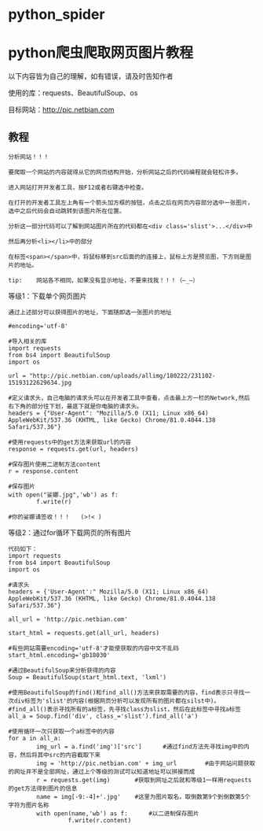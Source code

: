 # python_spider


python爬虫爬取网页图片教程
=


以下内容皆为自己的理解，如有错误，请及时告知作者


使用的库：requests、BeautifulSoup、os


目标网站：http://pic.netbian.com

教程
-

    分析网站！！！
    
    要爬取一个网站的内容就得从它的网页结构开始，分析网站之后的代码编程就会轻松许多。
    
    进入网站打开开发者工具，按F12或者右键选中检查。
    
    在打开的开发者工具左上角有一个箭头加方框的按钮，点击之后在网页内容部分选中一张图片，选中之后代码会自动跳转到该图片所在位置。
    
    分析这一部分代码可以了解到网站图片所在的代码都在<div class='slist'>...</div>中        
    
    然后再分析<li></li>中的部分
    
    在标签<span></span>中，将鼠标移到src后面的的连接上，鼠标上方是预览图，下方则是图片的地址。
    
    tip:    网站各不相同，如果没有显示地址，不要来找我！！！（—_—）
    
等级1：下载单个网页图片

    通过上述部分可以获得图片的地址，下面随即选一张图片的地址

    #encoding='utf-8'
    
    #导入相关的库
    import requests
    from bs4 import BeautifulSoup
    import os
    
    url = "http://pic.netbian.com/uploads/allimg/180222/231102-15193122629634.jpg
    
    #定义请求头，自己电脑的请求头可以在开发者工具中查看，点击最上方一栏的Network,然后右下角的部分往下划，最底下就是你电脑的请求头。
    headers = {"User-Agent": "Mozilla/5.0 (X11; Linux x86_64) AppleWebKit/537.36 (KHTML, like Gecko) Chrome/81.0.4044.138 Safari/537.36"}
    
    #使用requests中的get方法来获取url的内容
    response = requests.get(url, headers)
    
    #保存图片使用二进制方法content
    r = response.content

    #保存图片
    with open("娑娜.jpg",'wb') as f:
            f.write(r)
            
    #你的娑娜请签收！！！   (>!< )
    
    
    
等级2：通过for循环下载网页的所有图片
    
    代码如下：
    import requests
    from bs4 import BeautifulSoup
    import os

    #请求头
    headers = {'User-Agent':" Mozilla/5.0 (X11; Linux x86_64) AppleWebKit/537.36 (KHTML, like Gecko) Chrome/81.0.4044.138 Safari/537.36"}

    all_url = 'http://pic.netbian.com'

    start_html = requests.get(all_url, headers)
    
    #有些网站需要encoding='utf-8'才能使获取的内容中文不乱码
    start_html.encoding='gb18030'
    
    #通过BeautifulSoup来分析获得的内容
    Soup = BeautifulSoup(start_html.text, 'lxml')

    #使用BeautifulSoup的find()和find_all()方法来获取需要的内容，find表示只寻找一次div标签为'slist'的内容(根据网页分析可以发现所有的图片都在silst中)。
    #find_all()表示寻找所有的a标签，先寻找class为slist，然后在此标签中寻找a标签
    all_a = Soup.find('div', class_='slist').find_all('a')
    
    #使用循环一次只获取一个a标签中的内容
    for a in all_a:
            img_url = a.find('img')['src']      #通过find方法先寻找img中的内容，然后将其中src的内容截取下来
            img = 'http://pic.netbian.com' + img_url        #由于网站问题获取的网址并不是全部网址，通过上个等级的测试可以知道地址可以拼接而成
            r = requests.get(img)       #获取到网址之后就和等级1一样用requests的get方法得到图片的信息
            name = img[-9:-4]+'.jpg'    #这里为图片取名，取倒数第9个到倒数第5个字符为图片名称
            with open(name,'wb') as f:      #以二进制保存图片              
                     f.write(r.content)

            
  
    
    



